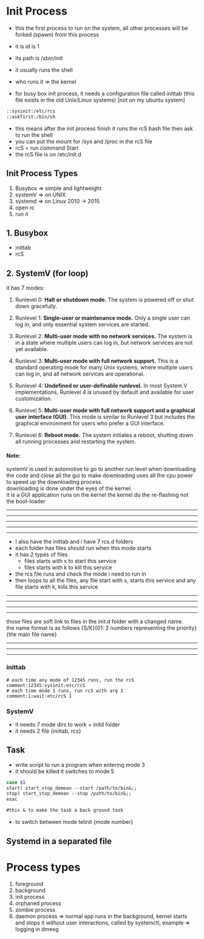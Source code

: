 # Init Process 

- this the first process to run on the system, all other processes will be forked (spawn) from this process
- it is id is 1
- its path is /sbin/init
- it usually runs the shell
- who runs it => the kernel

- for busy box init process, it needs a configuration file called inittab (this file exists in the old Unix/Linux systems) [not on my ubuntu system]

```bash
::sysinit:/etc/rcs
::askfirst:/bin/sh
```

- this means after the init process finish it runs the rcS bash file then ask to run the shell
- you can put the mount for /sys and /proc in the rcS file
- rcS = run command Start
- the rcS file is on /etc/init.d

## Init Process Types
1. Busybox => simple and lightweight
2. systemV => on UNIX
3. systemd => on Linux 2010 -> 2015
4. open rc
5. run it



## 1. Busybox
- inittab
- rcS

## 2. SystemV (for loop)
it has 7 modes:
1. Runlevel 0: **Halt or shutdown mode.** The system is powered off or shut down gracefully.

2. Runlevel 1: **Single-user or maintenance mode.** Only a single user can log in, and only essential system services are started.

3. Runlevel 2: **Multi-user mode with no network services.** The system is in a state where multiple users can log in, but network services are not yet available.

4. Runlevel 3: **Multi-user mode with full network support.** This is a standard operating mode for many Unix systems, where multiple users can log in, and all network services are operational.

5. Runlevel 4: **Undefined or user-definable runlevel.** In most System V implementations, Runlevel 4 is unused by default and available for user customization.

6. Runlevel 5: **Multi-user mode with full network support and a graphical user interface (GUI).** This mode is similar to Runlevel 3 but includes the graphical environment for users who prefer a GUI interface.

7. Runlevel 6: **Reboot mode.** The system initiates a reboot, shutting down all running processes and restarting the system.

#### Note:
systemV is used in automotive to go to another run level when downloading the code and close all the gui to make downloading uses all the cpu power to speed up the downloading process.\
downloading is done under the eyes of the kernel.\
it is a GUI application runs on the kernel the kernel do the re-flashing not the boot-loader

---
---
---
---
---


- I also have the inittab and i have 7 rcs.d folders 
- each folder has files should run when this mode starts
- it has 2 types of files
    - files starts with s to start this service
    - files starts with k to kill this service
- the rcs file runs and check the mode i need to run in
- then loops to all the files, any file start with s, starts this service and any file starts with k, kills this service 

---
---
---
---
those files are soft link to files in the init.d folder with a changed name.\
the name format is as follows
{S/K}{01: 2 numbers representing the priority}{the main file name}

---
---
---
### inittab

```
# each time any mode of 12345 runs, run the rcS
comment:12345:sysinit:etc/rcS
# each time mode 1 runs, run rcS with arg 1
comment:1:wait:etc/rcS 1
```


### SystemV
- it needs 7 mode dirs to work + initd folder
- it needs 2 file {iniitab, rcs}


## Task
- write script to run a program when entering mode 3 
- it should be killed it switches to mode 5

```bash
case $1
start) start_stop_demean --start /path/to/bin&;;
stop) start_stop_demean --stop /path/to/bin&;;
esac

#this & to make the task a back ground task
```
- to switch between mode 
telinit {mode number}

## Systemd in a separated file 




# Process types
1. foreground
2. background
3. init process
4. orphaned process
5. zombie process
6. daemon process => normal app runs in the background, kernel starts and stops it without user interactions, called by systemctl, example => logging in dmesg
